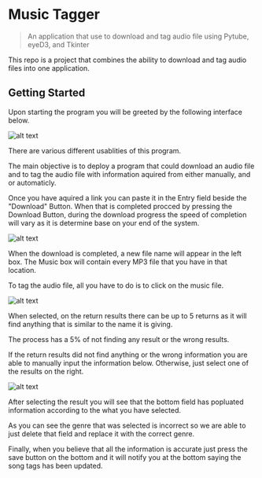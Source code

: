 # Music Tagger

> An application that use to download and tag audio file using Pytube, eyeD3, and Tkinter

This repo is a project that combines the ability to download and tag audio files into one application.

## Getting Started

Upon starting the program you will be greeted by the following interface below.

![alt text](https://cdn.discordapp.com/attachments/173559691870339074/894655463570948116/unknown.png)

There are various different usablities of this program.

The main objective is to deploy a program that could download an audio file and to tag the audio file with information aquired from either manually, and or automaticly.

Once you have aquired a link you can paste it in the Entry field beside the "Download" Button. When that is completed procced by pressing the Download Button, during the download progress the speed of completion will vary as it is determine base on your end of the system.

![alt text](https://cdn.discordapp.com/attachments/237942075335639040/894658757127200809/unknown.png)

When the download is completed, a new file name will appear in the left box. The Music box will contain every MP3 file that you have in that location.

To tag the audio file, all you have to do is to click on the music file.

![alt text](https://cdn.discordapp.com/attachments/237942075335639040/894660866241331290/unknown.png)

When selected, on the return results there can be up to 5 returns as it will find anything that is similar to the name it is giving.

The process has a 5% of not finding any result or the wrong results.

If the return results did not find anything or the wrong information you are able to manually input the information below. Otherwise, just select one of the results on the right.

![alt text](https://cdn.discordapp.com/attachments/237942075335639040/894667353361641502/unknown.png)

After selecting the result you will see that the bottom field has popluated information according to the what you have selected.

As you can see the genre that was selected is incorrect so we are able to just delete that field and replace it with the correct genre.

Finally, when you believe that all the information is accurate just press the save button on the bottom and it will notify you at the bottom saying the song tags has been updated.